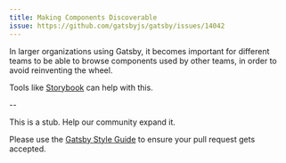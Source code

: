 ```yaml
---
title: Making Components Discoverable
issue: https://github.com/gatsbyjs/gatsby/issues/14042
---
```


In larger organizations using Gatsby, it becomes important for different teams to be able to browse components used by other teams, in order to avoid reinventing the wheel.

Tools like [Storybook](/docs/visual-testing-with-storybook/) can help with this.

--

This is a stub. Help our community expand it.

Please use the [Gatsby Style Guide](/contributing/gatsby-style-guide/) to ensure your
pull request gets accepted.
